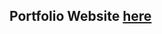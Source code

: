 
## Portfolio Website <a href="https://exhlim.github.io/Portfolio-website/" target="_blank"><strong>here</strong></a>
